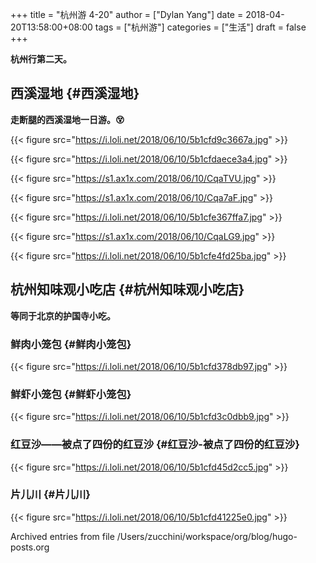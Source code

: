 +++
title = "杭州游 4-20"
author = ["Dylan Yang"]
date = 2018-04-20T13:58:00+08:00
tags = ["杭州游"]
categories = ["生活"]
draft = false
+++

**杭州行第二天。**


## 西溪湿地 {#西溪湿地}

**走断腿的西溪湿地一日游。😵**

{{< figure src="https://i.loli.net/2018/06/10/5b1cfd9c3667a.jpg" >}}

{{< figure src="https://i.loli.net/2018/06/10/5b1cfdaece3a4.jpg" >}}

{{< figure src="https://s1.ax1x.com/2018/06/10/CqaTVU.jpg" >}}

{{< figure src="https://s1.ax1x.com/2018/06/10/Cqa7aF.jpg" >}}

{{< figure src="https://i.loli.net/2018/06/10/5b1cfe367ffa7.jpg" >}}

{{< figure src="https://s1.ax1x.com/2018/06/10/CqaLG9.jpg" >}}

{{< figure src="https://i.loli.net/2018/06/10/5b1cfe4fd25ba.jpg" >}}


## 杭州知味观小吃店 {#杭州知味观小吃店}

**等同于北京的护国寺小吃。**


### 鲜肉小笼包 {#鲜肉小笼包}

{{< figure src="https://i.loli.net/2018/06/10/5b1cfd378db97.jpg" >}}


### 鲜虾小笼包 {#鲜虾小笼包}

{{< figure src="https://i.loli.net/2018/06/10/5b1cfd3c0dbb9.jpg" >}}


### 红豆沙——被点了四份的红豆沙 {#红豆沙-被点了四份的红豆沙}

{{< figure src="https://i.loli.net/2018/06/10/5b1cfd45d2cc5.jpg" >}}


### 片儿川 {#片儿川}

{{< figure src="https://i.loli.net/2018/06/10/5b1cfd41225e0.jpg" >}}

Archived entries from file /Users/zucchini/workspace/org/blog/hugo-posts.org
